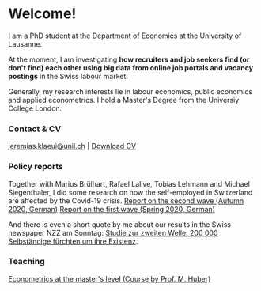 # Welcome!

I am a PhD student at the Department of Economics at the University of Lausanne. 

At the moment, I am investigating **how recruiters and job seekers find (or don't find) each other using big data from  online job portals and vacancy postings** in the Swiss labour market.

Generally, my research interests lie in labour economics, public economics and applied econometrics. I hold a Master's Degree from the Universiy College London. 

### Contact & CV
<jeremias.klaeui@unil.ch> | [Download CV](cv_klaeui.pdf)

### Policy reports

Together with Marius Brülhart, Rafael Lalive, Tobias Lehmann and Michael Siegenthaler, I did some research on how the self-employed in Switzerland are affected by the Covid-19 crisis. 
[Report on the second wave (Autumn 2020, German)](https://e4s.center/document/second-wave-swiss-self-employed-dealing-with-the-covid-19-confinement/)
[Report on the first wave (Spring 2020, German)](https://docs.google.com/viewer?a=v&pid=sites&srcid=ZGVmYXVsdGRvbWFpbnxzaWVnZW50aGFsZXJtaWNoYWVsfGd4OjNkOTIxNDdmODBkZGVhMmI)

And there is even a short quote by me about our results in the Swiss newspaper NZZ am Sonntag: [Studie zur zweiten Welle: 200 000 Selbständige fürchten um ihre Existenz](https://nzzas.nzz.ch/wirtschaft/zweite-welle-viele-selbstaendige-fuerchten-um-ihre-existenz-ld.1589295).

### Teaching

[Econometrics at the master's level (Course by Prof. M. Huber)](https://hecnet.unil.ch/hec/syllabus/descriptif/2551?dyn_lang=en)


